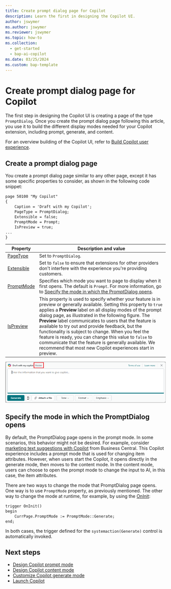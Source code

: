 ```yaml
---
title: Create prompt dialog page for Copilot 
description: Learn the first in designing the Copilot UI.
author: jswymer
ms.author: jswymer
ms.reviewer: jswymer
ms.topic: how-to
ms.collection:
  - get-started
  - bap-ai-copilot
ms.date: 03/25/2024
ms.custom: bap-template
---
```

# Create prompt dialog page for Copilot

The first step in designing the Copilot UI is creating a page of the type `PromptDialog`. Once you create the prompt dialog page following this article, you use it to build the different display modes needed for your Copilot extension, including prompt, generate, and content.

For an overview building of the Copilot UI, refer to [Build Copilot user experience](ai-build-experience.md).

## Create a prompt dialog page

You create a prompt dialog page similar to any other page, except it has some specific properties to consider, as shown in the following code snippet:

```al
page 50100 "My Copilot"
{
    Caption = 'Draft with my Copilot';
    PageType = PromptDialog;
    Extensible = false;
    PromptMode = Prompt;
    IsPreview = true;
...
}
```

|Property|Description and value|
|-|-|
|[PageType](properties/devenv-pagetype-property.md)|Set to `PromptDialog`.|
|[Extensible](properties/devenv-extensible-property.md)|Set to `false` to ensure that extensions for other providers don't interfere with the experience you're providing customers.|
|[PromptMode](properties/devenv-promptmode-property.md)|Specifies which mode you want to page to display when it first opens. The default is `Prompt`. For more information, go to [Specify the mode in which the PromptDialog opens](#specify-the-mode-in-which-the-promptdialog-opens).|
|[IsPreview](properties/devenv-ispreview-property.md)|This property is used to specify whether your feature is in preview or generally available. Setting this property to `true` applies a **Preview** label on all display modes of the prompt dialog page, as illustrated in the following figure. The **Preview** label communicates to users that the feature is available to try out and provide feedback, but the functionality is subject to change. When you feel the feature is ready, you can change this value to `false` to communicate that the feature is generally available. We recommend that most new Copilot experiences start in preview. |

![Shows the prompt mode of the PromptDialog type page](media/promptdialog-prompt-mode.png)

## Specify the mode in which the PromptDialog opens

By default, the PromptDialog page opens in the prompt mode. In some scenarios, this behavior might not be desired. For example, consider [marketing text suggestions with Copilot](/dynamics365/business-central/ai-overview) from Business Central. This Copilot experience includes a prompt mode that  is used for changing item attributes. However, when users start the Copilot, it opens directly in the generate mode, then moves to the content mode. In the content mode, users can choose to open the prompt mode to change the input to AI, in this case, the item attributes.

There are two ways to change the mode that PromptDialog page opens. One way is to use `PromptMode` property, as previously mentioned. The other way to change the mode at runtime, for example, by using the [OnInit](triggers-auto/page/devenv-oninit-page-trigger.md):

```al
trigger OnInit()
begin
    CurrPage.PromptMode := PromptMode::Generate;
end;
```

In both cases, the trigger defined for the `systemaction(Generate)` control is automatically invoked.

## Next steps

- [Design Copilot prompt mode](copilot-design-prompt-mode.md)
- [Design Copilot content mode](copilot-design-content-mode.md)
- [Customize Copilot generate mode](copilot-customize-generate-mode.md)
- [Launch Copilot](copilot-launch-experience.md)

